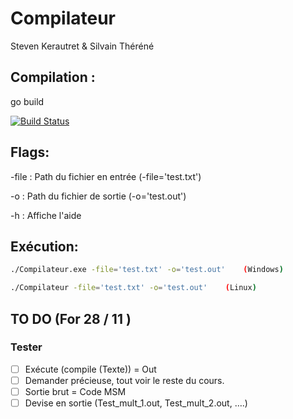 ﻿# Compilateur

Steven Kerautret & Silvain Théréné


## Compilation :

go build

[![Build Status]()]()

## Flags:

-file   :   Path du fichier en entrée (-file='test.txt')

-o      :   Path du fichier de sortie (-o='test.out')

-h      :   Affiche l'aide


## Exécution:

```sh
./Compilateur.exe -file='test.txt' -o='test.out'    (Windows)
```

```sh
./Compilateur -file='test.txt' -o='test.out'    (Linux)
```

## TO DO (For 28 / 11 )
### Tester 
* [ ] Exécute (compile (Texte)) = Out
* [ ] Demander précieuse, tout voir le reste du cours.
* [ ] Sortie brut = Code MSM
* [ ] Devise en sortie (Test_mult_1.out, Test_mult_2.out, ….)
